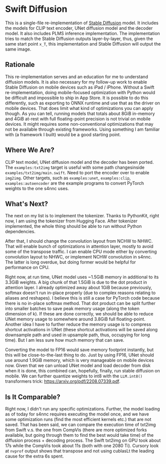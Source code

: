 # Swift Diffusion

This is a single-file re-implementation of [Stable Diffusion](https://github.com/CompVis/stable-diffusion) model. It includes the models for CLIP text encoder, UNet diffusion model and the decoder model. It also includes PLMS inference implementation. The implementation tries to match the Stable Diffusion outputs layer-by-layer, thus, given the same start point `x_T`, this implementation and Stable Diffusion will output the same image.

## Rationale

This re-implementation serves and an education for me to understand diffusion models. It is also necessary for my follow-up work to enable Stable Diffusion on mobile devices such as iPad / iPhone. Without a Swift re-implementation, doing mobile-focused optimization with Python would be difficult and impossible to ship in App Store. It is possible to do this differently, such as exporting to ONNX runtime and use that as the driver on mobile devices. That does limit what kind of optimizations you can apply though. As you can tell, running models that totals about 8GiB in-memory and 4GiB at-rest with full floating-point precision is not trivial on mobile devices. It might requires some non-conventional optimizations that may not be available through existing frameworks. Using something I am familiar with (a framework I built) would be a good starting point.

## Where We Are?

CLIP text model, UNet diffusion model and the decoder has been ported. The `examples:txt2img` target is useful with some path changesinside `examples/txt2img/main.swift`. Need to port the encoder over to enable `img2img`. Other targets, such as `examples:unet`, `examples:clip`, `examples:autoencoder` are the example programs to convert PyTorch weights to the one s4nnc uses.

## What's Next?

The next on my list is to implement the tokenizer. Thanks to PythonKit, right now, I am using the tokenizer from Hugging Face. After tokenizer implemented, the whole thing should be able to run without Python dependencies.

After that, I should change the convolution layout from NCHW to NHWC. That will enable bunch of optimizations in attention layer, mostly to avoid some of the transpose traffic. I can enable CPU mode either by converting convolution layout to NHWC, or implement NCHW convolution in s4nnc. The latter is long overdue, but doing former would be helpful for performance on CPU.

Right now, at run time, UNet model uses ~1.5GiB memory in additional to its 3.3GiB weights. A big chunk of that 1.5GiB is due to the dot product in attention layer. I already optimized away about 1GiB because previously, softmax doesn't run in-place properly (due to complex reasons relating to aliases and reshapes). I believe this is still a case for PyTorch code because there is no in-place softmax method. That dot product can be split further into smaller batches to save peak memory usage (along the token dimension of k). If these are done correctly, we should be able to reduce UNet memory usage to somewhere around 3.8GiB full floating-point. Another idea I have to further reduce the memory usage is to compress shortcut activations in UNet (these shortcut activations will be saved along downsample path and used in upsample path, thus, occupying for long time). But I am less sure how much memory that can save.

Converting the model to FP16 would save memory footprint instantly, but this will be close-to-the-last thing to do. Just by using FP16, UNet should use around 1.9GiB memory, which is very manageable on mobile devices now. Given that we can unload UNet model and load decoder from disk when it is done, this combined can, hopefully, finally, run stable diffusion on mobile. We can further quantize weights to int8 with the `LLM.int8()` transformers trick: https://arxiv.org/pdf/2208.07339.pdf.

## Is It Comparable?

Right now, I didn't run any specific optimizations. Further, the model loading as of today for s4nnc requires executing the model once, and we have some optimization runs (find the most efficient kernels etc.) that are not saved. That has been said, we can compare the execution time of txt2img from Swift v.s. the one from CompVis (there are more optimized forks available, but going through them to find the best would take time) of the diffusion process + decoding process. The Swift txt2img on GPU took about 17s while the CompVis took about 11s (both with one 2080 Ti). Cursory look at `nvprof` output shows that transpose and not using cublasLt the leading cause for the extra 6s spent.
